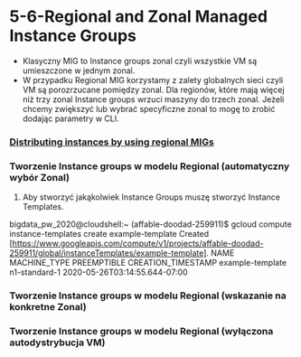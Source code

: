 # 5-6-Regional and Zonal Managed Instance Groups

- Klasyczny MIG to Instance groups zonal czyli wszystkie VM są umieszczone w jednym zonal.
- W przypadku Regional MIG korzystamy z zalety globalnych sieci czyli VM są porozrzucane pomiędzy zonal. Dla regionów, które mają więcej niż trzy zonal Instance groups wrzuci maszyny do trzech zonal. Jeżeli chcemy zwiększyć lub wybrać specyficzne zonal to mogę to zrobić dodając parametry w CLI.

### [Distributing instances by using regional MIGs](https://cloud.google.com/compute/docs/instance-groups/distributing-instances-with-regional-instance-groups)

### Tworzenie Instance groups w modelu Regional (automatyczny wybór Zonal)

1. Aby stworzyć jakąkolwiek Instance Groups muszę stworzyć Instance Templates.

bigdata_pw_2020@cloudshell:~ (affable-doodad-259911)$ gcloud compute instance-templates create example-template
Created [https://www.googleapis.com/compute/v1/projects/affable-doodad-259911/global/instanceTemplates/example-template].
NAME              MACHINE_TYPE   PREEMPTIBLE  CREATION_TIMESTAMP
example-template  n1-standard-1               2020-05-26T03:14:55.644-07:00

### Tworzenie Instance groups w modelu Regional (wskazanie na konkretne Zonal)

### Tworzenie Instance groups w modelu Regional (wyłączona autodystrybucja VM)


